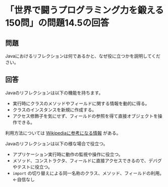 # 「世界で闘うプログラミング力を鍛える150問」の問題14.5の回答

## 問題

Javaにおけるリフレクションは何であるかと、なぜ役に立つかを説明してください。

## 回答

Javaのリフレクションは以下の機能を持ちます。

* 実行時にクラスのメソッドやフィールドに関する情報を動的に得る。
* クラスのインスタンスを新規に作成する。
* アクセス修飾子を気にせず、フィールドの参照を得て直接オブジェクトを操作できる。

利用方法については
[Wikipediaに参考になる情報](https://ja.wikipedia.org/wiki/%E3%83%AA%E3%83%95%E3%83%AC%E3%82%AF%E3%82%B7%E3%83%A7%E3%83%B3_%28%E6%83%85%E5%A0%B1%E5%B7%A5%E5%AD%A6%29#Java)
がある。

Javaのリフレクションは以下の様な場合で役立つ。

* アプリケーション実行時に動作の監視や操作に役立つ。
* メソッド、コンストラクタ、フィールドに直接アクセスできるので、デバグやテストに役立つ。
* `import` の切り替えによる同一名称のクラス、メソッド、フィールドの利用。 ←自信なし

